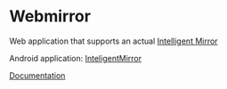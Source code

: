 # Webmirror
Web application that supports an actual <a href="https://github.com/SzymonMarciniak/IntelligentMirror">Intelligent Mirror</a>
<p>Android application: <a href="https://github.com/JediSebas/InteligentMirror">InteligentMirror</a></p>
<a href="https://github.com/JediSebas/Portfolio/blob/master/documents/mirror.pdf" target="_blank">Documentation</a>
